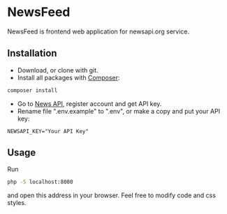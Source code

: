 # NewsFeed

NewsFeed is frontend web application for newsapi.org service.

## Installation

* Download, or clone with git.
* Install all packages with [Composer](https://getcomposer.org/):
```bash
composer install
```

* Go to [News API](https://newsapi.org), register account and get API key.
* Rename file ".env.example" to ".env", or make a copy and put your API key:
```shell
NEWSAPI_KEY="Your API Key"
```

## Usage

Run
```bash
php -S localhost:8080
```

and open this address in your browser.
Feel free to modify code and css styles.

